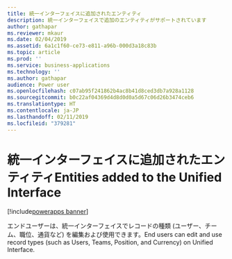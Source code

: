 ```yaml
---
title: 統一インターフェイスに追加されたエンティティ
description: 統一インターフェイスで追加のエンティティがサポートされています
author: gathapar
ms.reviewer: mkaur
ms.date: 02/04/2019
ms.assetid: 6a1c1f60-ce73-e811-a96b-000d3a18c83b
ms.topic: article
ms.prod: ''
ms.service: business-applications
ms.technology: ''
ms.author: gathapar
audience: Power user
ms.openlocfilehash: c07ab95f241862b4ac8b41d8ced3db7a928a1128
ms.sourcegitcommit: b0c22af04369d4d8d0d0a5d67c06d26b3474ceb6
ms.translationtype: HT
ms.contentlocale: ja-JP
ms.lasthandoff: 02/11/2019
ms.locfileid: "379281"
---
```

# <a name="entities-added-to-the-unified-interface"></a><span data-ttu-id="ea69d-103">統一インターフェイスに追加されたエンティティ</span><span class="sxs-lookup"><span data-stu-id="ea69d-103">Entities added to the Unified Interface</span></span>


[!include[powerapps banner](../includes/powerapps.md)]

<span data-ttu-id="ea69d-104">エンドユーザーは、統一インターフェイスでレコードの種類 (ユーザー、チーム、職位、通貨など) を編集および使用できます。</span><span class="sxs-lookup"><span data-stu-id="ea69d-104">End users can edit and use record types (such as Users, Teams, Position, and Currency) on Unified Interface.</span></span> 
